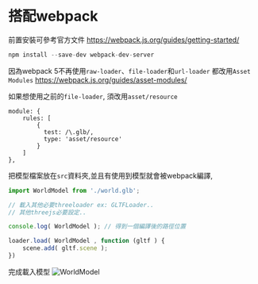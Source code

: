 # 搭配webpack

前置安裝可參考官方文件
https://webpack.js.org/guides/getting-started/


```js
npm install --save-dev webpack-dev-server
```





因為webpack 5不再使用`raw-loader`、`file-loader`和`url-loader`
都改用`Asset Modules`
https://webpack.js.org/guides/asset-modules/

如果想使用之前的`file-loader`, 須改用`asset/resource`
```
module: {
    rules: [
        {
          test: /\.glb/,
          type: 'asset/resource'
        }
    ]
},
```

把模型檔案放在`src`資料夾,並且有使用到模型就會被webpack編譯,

```js
import WorldModel from './world.glb';

// 載入其他必要threeloader ex: GLTFLoader..
// 其他threejs必要設定..

console.log( WorldModel ); // 得到一個編譯後的路徑位置

loader.load( WorldModel , function (gltf ) {
    scene.add( gltf.scene );
})
```

完成載入模型
![WorldModel](https://imgur.com/O1DgI4y)
